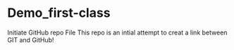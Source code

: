# Demo_first-class
Initiate GitHub repo File
This repo is an intial attempt to creat a link between GIT and GitHub!


